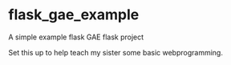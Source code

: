 # flask_gae_example
A simple example flask GAE flask project

Set this up to help teach my sister some basic webprogramming.
